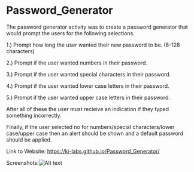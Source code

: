 # Password_Generator

The password generator activity was to create a password generator that would prompt the users for the following selections. 

1.) Prompt how long the user wanted their new password to be. (8-128 characters)

2.) Prompt if the user wanted numbers in their password. 

3.) Prompt if the user wanted special characters in their password. 

4.) Prompt if the user wanted lower case letters in their password. 

5.) Prompt if the user wanted upper case letters in their password. 


After all of these the user must recieive an indication if they typed something incorrectly. 

Finally, if the user selected no for numbers/special characters/lower case/upper case then an alert should be shown and a default password should be applied. 

Link to Website: https://kj-labs.github.io/Password_Generator/

Screenshots:![Alt text](https://github.com/KJ-Labs/Password_Generator/edit/master/Screenshots.PNG "Screenshots")
